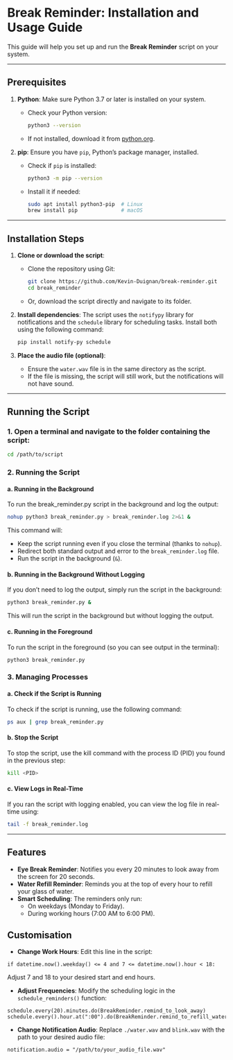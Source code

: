 # Break Reminder: Installation and Usage Guide

This guide will help you set up and run the **Break Reminder** script on your system.

---

## Prerequisites

1. **Python**: Make sure Python 3.7 or later is installed on your system.
   - Check your Python version:
     ```bash
     python3 --version
     ```
   - If not installed, download it from [python.org](https://www.python.org/).

2. **pip**: Ensure you have `pip`, Python’s package manager, installed.
   - Check if `pip` is installed:
     ```bash
     python3 -m pip --version
     ```
   - Install it if needed:
     ```bash
     sudo apt install python3-pip  # Linux
     brew install pip              # macOS
     ```

---

## Installation Steps

1. **Clone or download the script**:
   - Clone the repository using Git:
     ```bash
     git clone https://github.com/Kevin-Duignan/break-reminder.git
     cd break_reminder
     ```
   - Or, download the script directly and navigate to its folder.

2. **Install dependencies**:
   The script uses the `notifypy` library for notifications and the `schedule` library for scheduling tasks. Install both using the following command:
   ```bash
   pip install notify-py schedule

3. **Place the audio file (optional)**:
   - Ensure the `water.wav` file is in the same directory as the script.
   - If the file is missing, the script will still work, but the notifications will not have sound.

---

## Running the Script

### 1. Open a terminal and navigate to the folder containing the script:
```bash
cd /path/to/script
```

### 2. Running the Script

#### a. Running in the Background

To run the break_reminder.py script in the background and log the output:

```bash
nohup python3 break_reminder.py > break_reminder.log 2>&1 &
```

This command will:
  - Keep the script running even if you close the terminal (thanks to `nohup`).
  - Redirect both standard output and error to the `break_reminder.log` file.
  - Run the script in the background (`&`).

#### b. Running in the Background Without Logging

If you don’t need to log the output, simply run the script in the background:

```bash
python3 break_reminder.py &
```

This will run the script in the background but without logging the output.

#### c. Running in the Foreground

To run the script in the foreground (so you can see output in the terminal):

```python3
python3 break_reminder.py
```

### 3. Managing Processes

#### a. Check if the Script is Running

To check if the script is running, use the following command:

```bash
ps aux | grep break_reminder.py
```

#### b. Stop the Script

To stop the script, use the kill command with the process ID (PID) you found in the previous step:

```bash
kill <PID>
```

#### c. View Logs in Real-Time

If you ran the script with logging enabled, you can view the log file in real-time using:

```bash
tail -f break_reminder.log
```


---

## Features
  - **Eye Break Reminder**: Notifies you every 20 minutes to look away from the screen for 20 seconds.
  - **Water Refill Reminder**: Reminds you at the top of every hour to refill your glass of water.
  - **Smart Scheduling**: The reminders only run:
    - On weekdays (Monday to Friday).
    - During working hours (7:00 AM to 6:00 PM).

## Customisation
  - **Change Work Hours**:
  Edit this line in the script:
  ```python3
  if datetime.now().weekday() <= 4 and 7 <= datetime.now().hour < 18:
  ```
  Adjust 7 and 18 to your desired start and end hours.
  
  - **Adjust Frequencies**:
  Modify the scheduling logic in the `schedule_reminders()` function:
  ```
  schedule.every(20).minutes.do(BreakReminder.remind_to_look_away)
  schedule.every().hour.at(":00").do(BreakReminder.remind_to_refill_water)
  ```

  - **Change Notification Audio**:
  Replace `./water.wav` and `blink.wav` with the path to your desired audio file:
  ```python3
  notification.audio = "/path/to/your_audio_file.wav"
  ```

